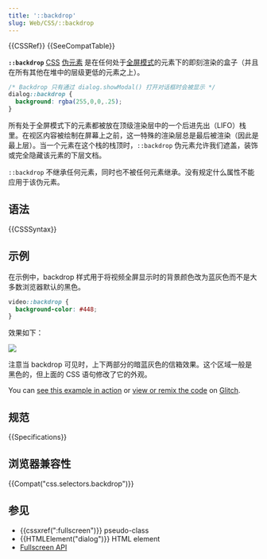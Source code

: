 ```yaml
---
title: '::backdrop'
slug: Web/CSS/::backdrop
---
```

{{CSSRef}} {{SeeCompatTable}}

**`::backdrop`** [CSS](/zh-CN/docs/Web/CSS) [伪元素](/zh-CN/docs/Web/CSS/Pseudo-elements) 是在任何处于[全屏模式](/zh-CN/docs/Web/API/Fullscreen_API)的元素下的即刻渲染的盒子（并且在所有其他在堆中的层级更低的元素之上）。

```css
/* Backdrop 只有通过 dialog.showModal() 打开对话框时会被显示 */
dialog::backdrop {
  background: rgba(255,0,0,.25);
}
```

所有处于全屏模式下的元素都被放在顶级渲染层中的一个后进先出（LIFO）栈里。在视区内容被绘制在屏幕上之前，这一特殊的渲染层总是最后被渲染（因此是最上层）。当一个元素在这个栈的栈顶时，`::backdrop` 伪元素允许我们遮盖，装饰或完全隐藏该元素的下层文档。

`::backdrop` 不继承任何元素，同时也不被任何元素继承。没有规定什么属性不能应用于该伪元素。

## 语法

{{CSSSyntax}}

## 示例

在示例中，backdrop 样式用于将视频全屏显示时的背景颜色改为蓝灰色而不是大多数浏览器默认的黑色。

```css
video::backdrop {
  background-color: #448;
}
```

效果如下：

![](bbb-backdrop.png)

注意当 backdrop 可见时，上下两部分的暗蓝灰色的信箱效果。这个区域一般是黑色的，但上面的 CSS 语句修改了它的外观。

You can [see this example in action](https://fullscreen-requestfullscreen-demo.glitch.me/) or [view or remix the code](https://glitch.com/edit/#!/fullscreen-requestfullscreen-demo) on [Glitch](http://glitch.com/).

## 规范

{{Specifications}}

## 浏览器兼容性

{{Compat("css.selectors.backdrop")}}

## 参见

- {{cssxref(":fullscreen")}} pseudo-class
- {{HTMLElement("dialog")}} HTML element
- [Fullscreen API](/zh-CN/docs/Web/API/Fullscreen_API)
